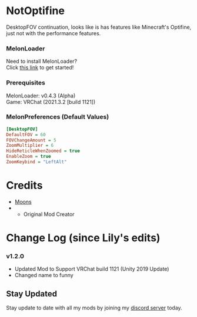 # NotOptifine
DesktopFOV continuation, looks like is has features like Minecraft's Optifine, just not with the performance features.

### MelonLoader
Need to install MelonLoader?<br>
Click [this link](https://melonwiki.xyz/) to get started!

### Prerequisites
MelonLoader: v0.4.3 (Alpha)<br>
Game: VRChat (2021.3.2  [build 1121])

### MelonPreferences (Default Values)
```ini
[DesktopFOV]
DefaultFOV = 60
FOVChangeAmount = 5
ZoomMultiplier = 6
HideReticleWhenZoomed = true
EnableZoom = true
ZoomKeybind = "LeftAlt"
```

# Credits
* [Moons](https://github.com/M-oons)
* * Original Mod Creator


# Change Log (since Lily's edits)
### v1.2.0
* Updated Mod to Support VRChat build 1121 (Unity 2019 Update)
* Changed name to funny

## Stay Updated
Stay update to date with all my mods by joining my [discord server](https://discord.gg/qkycuAMUGS) today.
